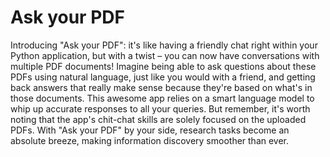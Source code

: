 # Ask your PDF

Introducing "Ask your PDF": it's like having a friendly chat right within your Python application, but with a twist – you can now have conversations with multiple PDF documents! Imagine being able to ask questions about these PDFs using natural language, just like you would with a friend, and getting back answers that really make sense because they're based on what's in those documents. This awesome app relies on a smart language model to whip up accurate responses to all your queries. But remember, it's worth noting that the app's chit-chat skills are solely focused on the uploaded PDFs. With "Ask your PDF" by your side, research tasks become an absolute breeze, making information discovery smoother than ever.
